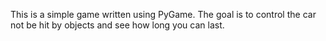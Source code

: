 This is a simple game written using PyGame. The goal is to control the car not be hit by objects and see how long you can last.
